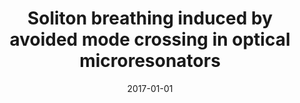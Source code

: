 ---
title: "Soliton breathing induced by avoided mode crossing in optical microresonators"
collection: publications
category: conferences
permalink: /publication/2017-01-01-Soliton-breathing-induced-by-avoided-mode-crossing-in-optical-microresonators
date: 2017-01-01
venue: 'In the proceedings of <i>Conference on Lasers and Electro-Optics</i>'
paperurl: 'http://dx.doi.org/10.1364/CLEO\_QELS.2017.FTH4D.4'
citation: ' Hairun Guo,  Martin Pfeiffer,  Erwan Lucas,  Maxim Karpov,  Miles Anderson,  Junqiu Liu,  Michael Geiselmann,  John Jost,  Tobias Kippenberg, <strong> Soliton breathing induced by avoided mode crossing in optical microresonators.</strong>  In the proceedings of <i>Conference on Lasers and Electro-Optics</i>, 2017.'
---